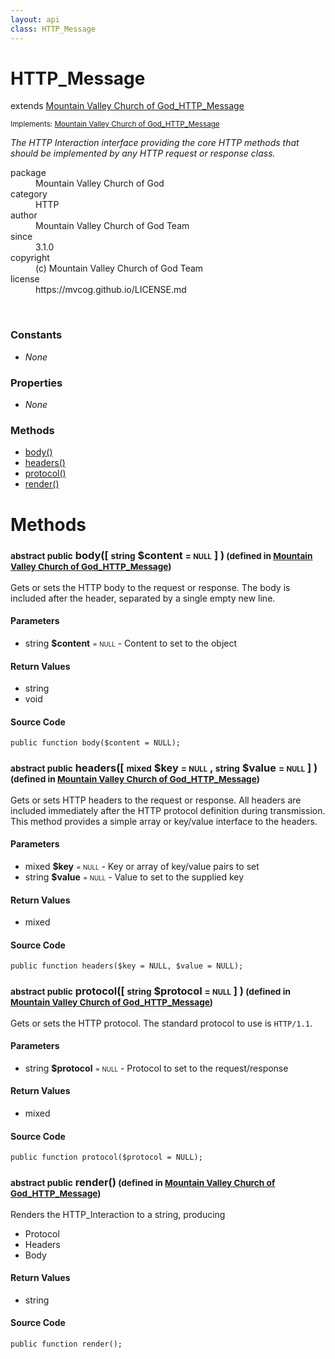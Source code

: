 ```yaml
---
layout: api
class: HTTP_Message
---
```

<h1>HTTP_Message</h1>
extends <a href='/documentation/api/Mountain Valley Church of God_HTTP_Message'>Mountain Valley Church of God_HTTP_Message</a>
<br />
<p class='interfaces'>
<small>Implements: <a href='/documentation/api/Mountain Valley Church of God_HTTP_Message'>Mountain Valley Church of God_HTTP_Message</a></small>
</p>
<p>
<i><p>The HTTP Interaction interface providing the core HTTP methods that
should be implemented by any HTTP request or response class.</p>
</i>
</p>
<dl class='tags'>
<dt>package</dt>
<dd>Mountain Valley Church of God</dd>
<dt>category</dt>
<dd>HTTP</dd>
<dt>author</dt>
<dd>Mountain Valley Church of God Team</dd>
<dt>since</dt>
<dd>3.1.0</dd>
<dt>copyright</dt>
<dd>(c) Mountain Valley Church of God Team</dd>
<dt>license</dt>
<dd>https://mvcog.github.io/LICENSE.md</dd>
</dl>
<br />
<div class='toc row d-none d-sm-flex d-md-flex d-lg-flex d-xl-flex'>
<div class='constants col-4'>
<h3>Constants</h3>
<ul>
<li>
<em>None</em>
</li>
</ul>
</div>
<div class='properties col-4'>
<h3>Properties</h3>
<ul>
<li>
<em>None</em>
</li>
</ul>
</div>
<div class='methods col-4'>
<h3>Methods</h3>
<ul>
<li>
<a href="#body">body()</a>
</li>
<li>
<a href="#headers">headers()</a>
</li>
<li>
<a href="#protocol">protocol()</a>
</li>
<li>
<a href="#render">render()</a>
</li>

</ul>
</div>
</div>
<h1 id='methods'>Methods</h1>
<div class='methods'>

<div class='method'>
<h3 id="body"><small>abstract public</small>  body([ <small>string</small> <span class="param" title="Content to set to the object">$content</span> <small>= <small>NULL</small></small> ] )<small> (defined in <a href='/documentation/api/Mountain Valley Church of God_HTTP_Message'>Mountain Valley Church of God_HTTP_Message</a>)</small></h3>
<div class='description'><p>Gets or sets the HTTP body to the request or response. The body is
included after the header, separated by a single empty new line.</p>
</div>
<h4>Parameters</h4>
<ul>
<li>
 <span class="blue">string </span><strong> $content</strong> <small> = <small>NULL</small></small> - Content to set to the object</li>
</ul>
<h4>Return Values</h4>
<ul class='return'>
<li>
<span class='blue'>string</span>  
</li><li>
<span class='blue'>void</span>  
</li></ul>
<div class="method-source">
<h4>Source Code</h4>
<pre>
<code class="language-php">public function body($content = NULL);</code>
</pre>
</div>
</div>

<div class='method'>
<h3 id="headers"><small>abstract public</small>  headers([ <small>mixed</small> <span class="param" title="Key or array of key/value pairs to set">$key</span> <small>= <small>NULL</small></small> , <small>string</small> <span class="param" title="Value to set to the supplied key">$value</span> <small>= <small>NULL</small></small> ] )<small> (defined in <a href='/documentation/api/Mountain Valley Church of God_HTTP_Message'>Mountain Valley Church of God_HTTP_Message</a>)</small></h3>
<div class='description'><p>Gets or sets HTTP headers to the request or response. All headers
are included immediately after the HTTP protocol definition during
transmission. This method provides a simple array or key/value
interface to the headers.</p>
</div>
<h4>Parameters</h4>
<ul>
<li>
 <span class="blue">mixed </span><strong> $key</strong> <small> = <small>NULL</small></small> - Key or array of key/value pairs to set</li>
<li>
 <span class="blue">string </span><strong> $value</strong> <small> = <small>NULL</small></small> - Value to set to the supplied key</li>
</ul>
<h4>Return Values</h4>
<ul class='return'>
<li>
<span class='blue'>mixed</span>  
</li></ul>
<div class="method-source">
<h4>Source Code</h4>
<pre>
<code class="language-php">public function headers($key = NULL, $value = NULL);</code>
</pre>
</div>
</div>

<div class='method'>
<h3 id="protocol"><small>abstract public</small>  protocol([ <small>string</small> <span class="param" title="Protocol to set to the request/response">$protocol</span> <small>= <small>NULL</small></small> ] )<small> (defined in <a href='/documentation/api/Mountain Valley Church of God_HTTP_Message'>Mountain Valley Church of God_HTTP_Message</a>)</small></h3>
<div class='description'><p>Gets or sets the HTTP protocol. The standard protocol to use
is <code>HTTP/1.1</code>.</p>
</div>
<h4>Parameters</h4>
<ul>
<li>
 <span class="blue">string </span><strong> $protocol</strong> <small> = <small>NULL</small></small> - Protocol to set to the request/response</li>
</ul>
<h4>Return Values</h4>
<ul class='return'>
<li>
<span class='blue'>mixed</span>  
</li></ul>
<div class="method-source">
<h4>Source Code</h4>
<pre>
<code class="language-php">public function protocol($protocol = NULL);</code>
</pre>
</div>
</div>

<div class='method'>
<h3 id="render"><small>abstract public</small>  render()<small> (defined in <a href='/documentation/api/Mountain Valley Church of God_HTTP_Message'>Mountain Valley Church of God_HTTP_Message</a>)</small></h3>
<div class='description'><p>Renders the HTTP_Interaction to a string, producing</p>

<ul>
<li>Protocol</li>
<li>Headers</li>
<li>Body</li>
</ul>
</div>
<h4>Return Values</h4>
<ul class='return'>
<li>
<span class='blue'>string</span>  
</li></ul>
<div class="method-source">
<h4>Source Code</h4>
<pre>
<code class="language-php">public function render();</code>
</pre>
</div>
</div>
</div>